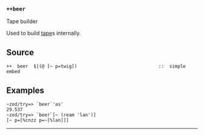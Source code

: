 ### `++beer`

Tape builder

Used to build [tape]()s internally.

Source
------

    ++  beer  $|(@ [~ p=twig])                              ::  simple embed

Examples
--------

    ~zod/try=> `beer`'as'
    29.537
    ~zod/try=> `beer`[~ (ream 'lan')]
    [~ p=[%cnzz p=~[%lan]]]


***
